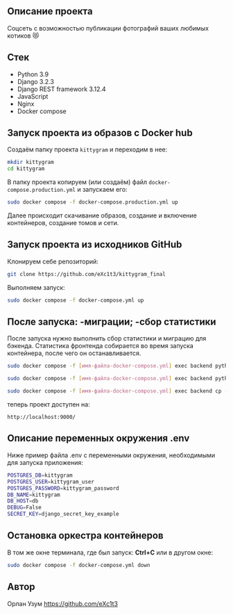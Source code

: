 ## Описание проекта

Соцсеть с возможностью публикации фотографий ваших любимых котиков 😻

## Стек

- Python 3.9
- Django 3.2.3
- Django REST framework 3.12.4
- JavaScript
- Nginx
- Docker compose

## Запуск проекта из образов с Docker hub

Cоздаём папку проекта `kittygram` и переходим в нее:

```bash
mkdir kittygram
cd kittygram
```

В папку проекта копируем (или создаём) файл `docker-compose.production.yml` и запускаем его:

```bash
sudo docker compose -f docker-compose.production.yml up
```

Далее происходит скачивание образов, создание и включение контейнеров, создание томов и сети.


## Запуск проекта из исходников GitHub

Клонируем себе репозиторий: 

```bash 
git clone https://github.com/eXc1t3/kittygram_final
```

Выполняем запуск:

```bash
sudo docker compose -f docker-compose.yml up
```

## После запуска: -миграции; -сбор статистики

После запуска нужно выполнить сбор статистики и миграцию для бэкенда. Статистика фронтенда собирается во время запуска контейнера, после чего он останавливается. 

```bash
sudo docker compose -f [имя-файла-docker-compose.yml] exec backend python manage.py migrate

sudo docker compose -f [имя-файла-docker-compose.yml] exec backend python manage.py collectstatic

sudo docker compose -f [имя-файла-docker-compose.yml] exec backend cp -r /app/collected_static/. /static/static/
```

теперь проект доступен на: 

```
http://localhost:9000/
```

## Описание переменных окружения .env

Ниже пример файла .env c переменными окружения, необходимыми для запуска приложения:

```bash
POSTGRES_DB=kittygram
POSTGRES_USER=kittygram_user
POSTGRES_PASSWORD=kittygram_password
DB_NAME=kittygram
DB_HOST=db
DEBUG=False
SECRET_KEY=django_secret_key_example
```


## Остановка оркестра контейнеров

В том же окне терминала, где был запуск: **Ctrl+С** или в другом окне:

```bash
sudo docker compose -f docker-compose.yml down
```

## Автор
Орлан Узум https://github.com/eXc1t3
